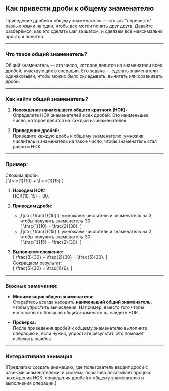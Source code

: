 ## Как привести дроби к общему знаменателю  

Приведение дробей к общему знаменателю — это как "перевести" разные языки на один, чтобы все могли понять друг друга. Давайте разберёмся, как это сделать шаг за шагом, и сделаем всё максимально просто и понятно.  

---

### Что такое общий знаменатель?  

Общий знаменатель — это число, которое делится на знаменатели всех дробей, участвующих в операции. Его задача — сделать знаменатели одинаковыми, чтобы можно было складывать, вычитать или сравнивать дроби.  

---

### Как найти общий знаменатель?  

1. **Нахождение наименьшего общего кратного (НОК):**  
   Определите НОК знаменателей всех дробей. Это наименьшее число, которое делится на каждый из знаменателей.  

2. **Приведение дробей:**  
   Приведите каждую дробь к общему знаменателю, умножив числитель и знаменатель на такое число, чтобы знаменатель стал равным НОК.  

---

### Пример:  

Сложим дроби:  
\[
\frac{1}{10} + \frac{1}{15}
\]  

1. **Находим НОК:**  
   НОК(10, 15) = 30.  

2. **Приводим дроби:**  
   - Для \( \frac{1}{10} \): умножаем числитель и знаменатель на 3, чтобы получить знаменатель 30:  
     \[
     \frac{1}{10} = \frac{3}{30}.
     \]  
   - Для \( \frac{1}{15} \): умножаем числитель и знаменатель на 2, чтобы получить знаменатель 30:  
     \[
     \frac{1}{15} = \frac{2}{30}.
     \]  

3. **Выполняем сложение:**  
   \[
   \frac{3}{30} + \frac{2}{30} = \frac{5}{30}.
   \]  
   Сокращаем результат:  
   \[
   \frac{5}{30} = \frac{1}{6}.
   \]  

---

### Важные замечания:  

- **Минимизация общего знаменателя:**  
  Старайтесь всегда находить **наименьший общий знаменатель**, чтобы упростить вычисления. Например, вместо того чтобы использовать большой общий знаменатель, найдите НОК.  

- **Проверка:**  
  После приведения дробей к общему знаменателю выполните операцию и, если нужно, упростите результат. Это поможет избежать ошибок.  

---

### Интерактивная анимация  

[Предлагаю создать анимацию, где пользователь вводит дроби с разными знаменателями, и система пошагово показывает процесс нахождения НОК, приведения дробей к общему знаменателю и выполнения операции.]  